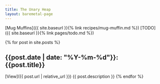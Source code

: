 ```yaml
---
title: The Unary Heap
layout: baremetal-page
---
```


[Mug Muffins]({{ site.baseurl }}{% link recipes/mug-muffin.md %})
[TODO]({{ site.baseurl }}{% link pages/todo.md %})

{% for post in site.posts %}
## {{post.date | date: "%Y-%m-%d"}}: {{post.title}}
[View]({{ post.url | relative_url }}) {{ post.description }}
{% endfor %}

